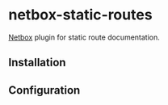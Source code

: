 # netbox-static-routes
[Netbox](https://github.com/netbox-community/netbox) plugin for static route documentation.

## Installation


## Configuration

